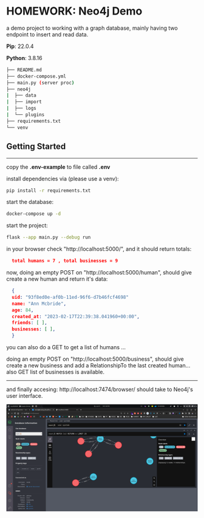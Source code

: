 # HOMEWORK: Neo4j Demo

a demo project to working with a graph database, mainly having two endpoint to insert and read data.

**Pip**: 22.0.4

**Python**: 3.8.16

```sh
├── README.md
├── docker-compose.yml
├── main.py (server proc)
├── neo4j
|  ├── data
|  ├── import
|  ├── logs
|  └── plugins
├── requirements.txt
└── venv
```

## Getting Started

---

copy the **.env-example** to file called **.env**

install dependencies via (please use a venv):

```sh
pip install -r requirements.txt
```

start the database:

```sh
docker-compose up -d
```

start the project:

```sh
flask --app main.py --debug run
```

in your browser check "http://localhost:5000/", and it should return totals:

```json
  total humans = 7 , total businesses = 9
```

now, doing an empty POST on "http://localhost:5000/human", should give create a new human and return it's data:

```json
  {
  uid: "93f8ed0e-af0b-11ed-96f6-d7b46fcf4698"
  name: "Ann Mcbride",
  age: 84,
  created_at: "2023-02-17T22:39:38.041960+00:00",
  friends: [ ],
  businesses: [ ],
  }
```

you can also do a GET to get a list of humans ...

doing an empty POST on "http://localhost:5000/business", should give create a new business and add a RelationshipTo the last created human...
also GET list of businesses is available.

---

and finally accesing: http://localhost:7474/browser/ should take to Neo4j's user interface.

![Screenshot](https://github.com/wassef911/neo4j-demo/blob/master/screenshot.png?raw=true)
